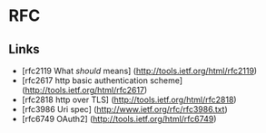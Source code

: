 # RFC

## Links

* [rfc2119 What *should* means]                (http://tools.ietf.org/html/rfc2119)
* [rfc2617 http basic authentication scheme] (http://tools.ietf.org/html/rfc2617)
* [rfc2818 http over TLS]                    (http://tools.ietf.org/html/rfc2818)
* [rfc3986 Uri spec]                         (http://www.ietf.org/rfc/rfc3986.txt)
* [rfc6749 OAuth2]                           (http://tools.ietf.org/html/rfc6749)




